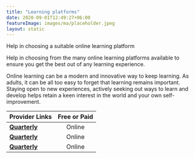 ```yaml
---
title: "Learning platforms"
date: 2020-09-01T12:49:27+06:00
featureImage: images/ma/placeholder.jpeg
layout: static
---
```


Help in choosing a suitable online learning platform

Help in choosing from the many online learning platforms available to ensure you get the best out of any learning experience.

Online learning can be a modern and innovative way to keep learning. As adults, it can be all too easy to forget that learning remains important. Staying open to new experiences, actively seeking out ways to learn and develop helps retain a keen interest in the world and your own self-improvement.

| Provider Links      | Free or Paid  |  
| :-----------          | :--------------:      |  
| [**Quarterly**](Coursera) | Online | 
| [**Quarterly**](Masterclass) | Online | 
| [**Quarterly**](Udacity) | Online | 
  

<br/><br/>






